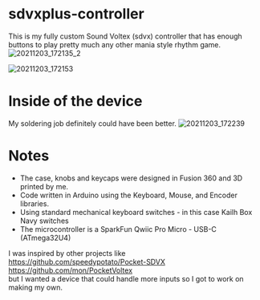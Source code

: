 # sdvxplus-controller

This is my fully custom Sound Voltex (sdvx) controller that has enough buttons to play pretty much any other mania style rhythm game.
![20211203_172135_2](https://user-images.githubusercontent.com/95504904/144685637-27c9d163-fd02-41ed-aade-0c5286d8aecc.jpg)

![20211203_172153](https://user-images.githubusercontent.com/95504904/144685624-b5832a84-6c20-4893-8d42-1e8b78b1f5c0.jpg)

# Inside of the device
My soldering job definitely could have been better.
![20211203_172239](https://user-images.githubusercontent.com/95504904/144685686-63fd70cf-d52d-41be-a5ec-e37da81962b6.jpg)


# Notes
- The case, knobs and keycaps were designed in Fusion 360 and 3D printed by me.
- Code written in Arduino using the Keyboard, Mouse, and Encoder libraries.
- Using standard mechanical keyboard switches - in this case Kailh Box Navy switches
- The microcontroller is a SparkFun Qwiic Pro Micro - USB-C (ATmega32U4)




I was inspired by other projects like  
https://github.com/speedypotato/Pocket-SDVX  
https://github.com/mon/PocketVoltex  
but I wanted a device that could handle more inputs so I got to work on making my own.
